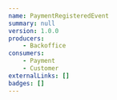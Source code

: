 ```yaml
---
name: PaymentRegisteredEvent
summary: null
version: 1.0.0
producers:
    - Backoffice
consumers:
    - Payment
    - Customer
externalLinks: []
badges: []
---
```



<NodeGraph />

<Schema />
